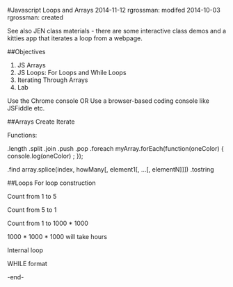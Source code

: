 #Javascript Loops and Arrays
2014-11-12 rgrossman: modifed
2014-10-03 rgrossman: created

See also JEN class materials - there are some interactive class demos and a kitties app that iterates a loop from a webpage.


##Objectives


  1. JS Arrays
  2. JS Loops: For Loops and While Loops
  3. Iterating Through Arrays
  4. Lab


Use the Chrome console
OR
Use a browser-based coding console like JSFiddle etc.


##Arrays
Create
Iterate

Functions:

.length
.split
.join
.push
.pop
.foreach
myArray.forEach(function(oneColor) { 
console.log(oneColor) ;
});

.find
array.splice(index, howMany[, element1[, ...[, elementN]]])
.tostring


##Loops
For loop construction

Count from 1 to 5

Count from 5 to 1

Count from 1 to 1000 * 1000

1000 * 1000 * 1000 will take hours

Internal loop

WHILE format

-end-

